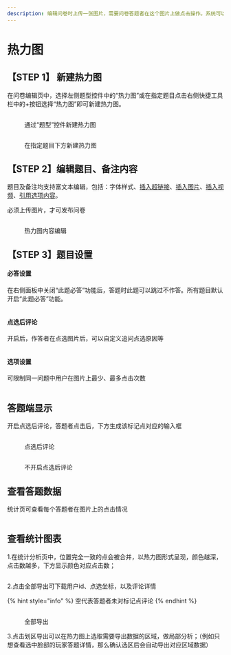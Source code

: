 ```yaml
---
description: 编辑问卷时上传一张图片，需要问卷答题者在这个图片上做点击操作。系统可以汇总所有作答者的点击情况，形成人群对这张图片关注点的热力图。
---
```


# 热力图

## 【STEP 1】 新建热力图 <a href="#step-1-xin-jian-zhu-guan-ti" id="step-1-xin-jian-zhu-guan-ti"></a>

在问卷编辑页中，选择左侧题型控件中的“热力图”或在指定题目点击右侧快捷工具栏中的+按钮选择“热力图”即可新建热力图。

<figure><img src="../.gitbook/assets/image (7) (1) (1) (1) (1) (1) (1) (1) (1) (1) (1).png" alt=""><figcaption><p>通过“题型”控件新建热力图</p></figcaption></figure>

<figure><img src="../.gitbook/assets/image (8) (1) (1) (1) (1) (1) (1) (1) (1) (1) (1).png" alt=""><figcaption><p>在指定题目下方新建热力图</p></figcaption></figure>

## 【STEP 2】编辑题目、备注内容 <a href="#step-2-bian-ji-ti-mu-bei-zhu-nei-rong" id="step-2-bian-ji-ti-mu-bei-zhu-nei-rong"></a>

题目及备注均支持富文本编辑，包括：字体样式、[插入超链接](https://imur.gitbook.io/help_center/cao-zuo-zhi-yin/wen-juan-bian-ji/cha-ru-chao-lian-jie)、[插入图片](https://imur.gitbook.io/help_center/cao-zuo-zhi-yin/wen-juan-bian-ji/cha-ru-tu-pian)、[插入视频](https://imur.gitbook.io/help_center/cao-zuo-zhi-yin/wen-juan-bian-ji/cha-ru-shi-pin)、[引用选项内容](https://imur.gitbook.io/help_center/cao-zuo-zhi-yin/wen-juan-bian-ji/nei-rong-yin-yong)。

必须上传图片，才可发布问卷

<figure><img src="../.gitbook/assets/image (11) (1) (1) (1) (1) (1) (1) (1) (1) (1) (1).png" alt=""><figcaption><p>热力图内容编辑</p></figcaption></figure>

## 【STEP 3】题目设置 <a href="#step-3-ti-mu-she-zhi" id="step-3-ti-mu-she-zhi"></a>

#### 必答设置 <a href="#bi-da-she-zhi" id="bi-da-she-zhi"></a>

在右侧面板中关闭“此题必答”功能后，答题时此题可以跳过不作答。所有题目默认开启“此题必答”功能。

<figure><img src="../.gitbook/assets/image (12) (1) (1) (1) (1) (1) (1) (1) (1) (1) (1).png" alt=""><figcaption></figcaption></figure>

#### 点选后评论

开启后，作答者在点选图片后，可以自定义追问点选原因等

<figure><img src="../.gitbook/assets/image (13) (1) (1) (1) (1) (1) (1) (1) (1) (1).png" alt=""><figcaption></figcaption></figure>

#### 选项设置

可限制同一问题中用户在图片上最少、最多点击次数

<figure><img src="../.gitbook/assets/image (14) (1) (1) (1) (1) (1) (1) (1).png" alt=""><figcaption></figcaption></figure>

## 答题端显示

开启点选后评论，答题者点击后，下方生成该标记点对应的输入框

<figure><img src="../.gitbook/assets/image (17) (1) (1) (1) (1) (1) (1).png" alt=""><figcaption><p>点选后评论</p></figcaption></figure>

<figure><img src="../.gitbook/assets/image (18) (1) (1) (1) (1) (1).png" alt=""><figcaption><p>不开启点选后评论</p></figcaption></figure>

## 查看答题数据 <a href="#cha-kan-da-ti-shu-ju" id="cha-kan-da-ti-shu-ju"></a>

统计页可查看每个答题者在图片上的点击情况

<figure><img src="../.gitbook/assets/image (19) (1) (1) (1) (1) (1).png" alt=""><figcaption></figcaption></figure>

## 查看统计图表

1.在统计分析页中，位置完全一致的点会被合并，以热力图形式呈现，颜色越深，点击数越多，下方显示颜色对应点击数；

<figure><img src="../.gitbook/assets/image (20) (1) (1) (1) (1) (1).png" alt=""><figcaption></figcaption></figure>

2.点击全部导出可下载用户id、点选坐标，以及评论详情

{% hint style="info" %}
空代表答题者未对标记点评论
{% endhint %}

<figure><img src="../.gitbook/assets/image (21) (1) (1) (1) (1) (1).png" alt=""><figcaption><p>全部导出</p></figcaption></figure>

3.点击划区导出可以在热力图上选取需要导出数据的区域，做局部分析；（例如只想查看选中脸部的玩家答题详情，那么确认选区后会自动导出对应区域数据）

<figure><img src="../.gitbook/assets/image (22) (1) (1) (1) (1) (1).png" alt=""><figcaption></figcaption></figure>
